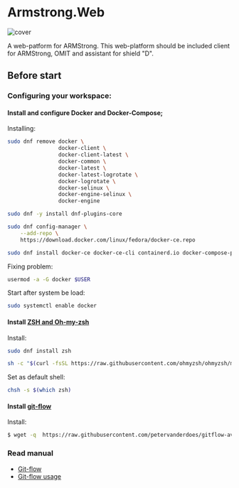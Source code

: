 # Armstrong.Web

![cover](https://user-images.githubusercontent.com/46975515/218666180-742098ba-98f2-4979-960b-6a706436372f.png)

A web-patform for ARMStrong. This web-platform should be included client 
for ARMStrong, OMIT and assistant for shield "D".

## Before start

### Configuring your workspace:

#### Install and configure Docker and Docker-Compose;

Installing:

```bash
sudo dnf remove docker \
                docker-client \
                docker-client-latest \
                docker-common \
                docker-latest \
                docker-latest-logrotate \
                docker-logrotate \
                docker-selinux \
                docker-engine-selinux \
                docker-engine

sudo dnf -y install dnf-plugins-core

sudo dnf config-manager \
    --add-repo \
    https://download.docker.com/linux/fedora/docker-ce.repo

sudo dnf install docker-ce docker-ce-cli containerd.io docker-compose-plugin
```

Fixing problem:

```bash
usermod -a -G docker $USER
```

Start after system be load:

```bash
sudo systemctl enable docker
```

#### Install [ZSH and Oh-my-zsh](https://ohmyz.sh/)

Install:

```bash
sudo dnf install zsh
```

```bash
sh -c "$(curl -fsSL https://raw.githubusercontent.com/ohmyzsh/ohmyzsh/master/tools/install.sh)"
```

Set as default shell:

```bash
chsh -s $(which zsh)
```

#### Install [git-flow](https://github.com/petervanderdoes/gitflow-avh)

Install:

```bash
$ wget -q  https://raw.githubusercontent.com/petervanderdoes/gitflow-avh/develop/contrib/gitflow-installer.sh && sudo bash gitflow-installer.sh install stable; rm gitflow-installer.sh
```

### Read manual

- [Git-flow](https://jeffkreeftmeijer.com/git-flow/) 
- [Git-flow usage](https://github.com/petervanderdoes/gitflow-avh#git-flow-usage)


